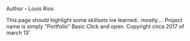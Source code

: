 Author - Louis Rios

This page should highlight some skillsets ive learned.. mostly....
Project name is simply "Portfolio"
Basic Click and open.
Copyright circa 2017 of march 13'